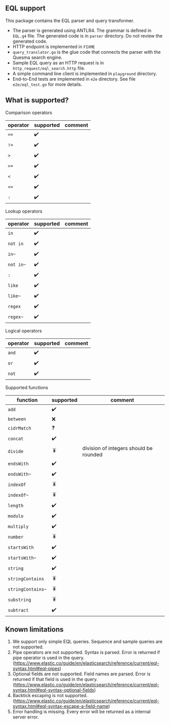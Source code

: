 EQL support
---


This package contains the EQL parser and query transformer. 

- The parser is generated using ANTLR4. The grammar is defined in `EQL.g4` file. The generated code is in `parser` directory. Do not review the generated code.
- HTTP endpoint is implemented in `FIXME`
- `query_translator.go` is the glue code that connects the parser with the Quesma search engine.
- Sample EQL query as an HTTP request is in `http_request/eql_search.http` file.
- A simple command line client is implemented in `playground` directory.
- End-to-End tests are implemented in `e2e` directory. See file `e2e/eql_test.go` for more details.


What is supported?
---

Comparison operators

| operator | supported          | comment |
|----------|--------------------|---------|
| `==`     | :heavy_check_mark: |         |
| `!=`     | :heavy_check_mark: |         |
| `>`      | :heavy_check_mark: |         |
| `>=`     | :heavy_check_mark: |         |
| `<`      | :heavy_check_mark: |         |
| `<=`     | :heavy_check_mark: |         | 
| `:`      | :heavy_check_mark: |         |


Lookup operators

| operator  | supported          | comment |
|-----------|--------------------|---------|
| `in`      | :heavy_check_mark: |         |
| `not in`  | :heavy_check_mark: |         |
| `in~`     | :heavy_check_mark: |         |
| `not in~` | :heavy_check_mark: |         |
| `:`       | :heavy_check_mark: |         |
| `like`    | :heavy_check_mark: |         |
| `like~`   | :heavy_check_mark: |         |
| `regex`   | :heavy_check_mark: |         |
| `regex~`  | :heavy_check_mark: |         |


Logical operators

| operator | supported          | comment |
|----------|--------------------|---------|
| `and`    | :heavy_check_mark: |         |
| `or`     | :heavy_check_mark: |         |
| `not`    | :heavy_check_mark: |         |



Supported functions


| function          | supported          | comment                                |
|-------------------|--------------------|----------------------------------------|
| `add`             | :heavy_check_mark: |                                        |
| `between`         | :x:                |                                        |
| `cidrMatch`       | :question:         |                                        |
| `concat`          | :heavy_check_mark: |                                        |
| `divide`          | :cockroach:        | division of integers should be rounded |
| `endsWith`        | :heavy_check_mark: |                                        |
| `endsWith~`       | :heavy_check_mark: |                                        |
| `indexOf`         | :cockroach:        |                                        |
| `indexOf~`        | :cockroach:        |                                        |
| `length`          | :heavy_check_mark: |                                        |
| `modulo`          | :heavy_check_mark: |                                        |
| `multiply`        | :heavy_check_mark: |                                        |
| `number`          | :cockroach:        |                                        |
| `startsWith`      | :heavy_check_mark: |                                        |
| `startsWith~`     | :heavy_check_mark: |                                        |
| `string`          | :heavy_check_mark: |                                        |
| `stringContains`  | :cockroach:        |                                        |
| `stringContains~` | :cockroach:        |                                        |
| `substring`       | :cockroach:        |                                        |
| `subtract`       | :heavy_check_mark: |                                        |




Known limitations
---

1. We support only simple EQL queries. Sequence and sample queries are not supported.
2. Pipe operators are not supported. Syntax is parsed. Error is returned if pipe operator is used in the query. (https://www.elastic.co/guide/en/elasticsearch/reference/current/eql-syntax.html#eql-pipes)
3. Optional fields are not supported. Field names are parsed. Error is returned if that field is used in the query. (https://www.elastic.co/guide/en/elasticsearch/reference/current/eql-syntax.html#eql-syntax-optional-fields)
4. Backtick escaping is not supported. (https://www.elastic.co/guide/en/elasticsearch/reference/current/eql-syntax.html#eql-syntax-escape-a-field-name)
5. Error handling is missing. Every error will be returned as a internal server error.

